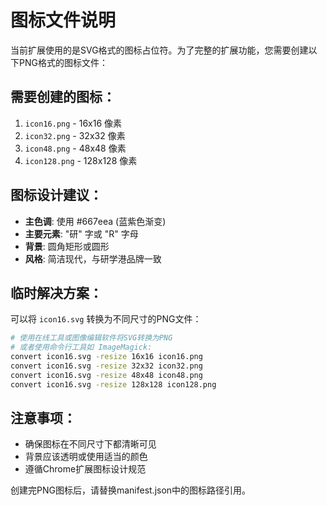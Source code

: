 # 图标文件说明

当前扩展使用的是SVG格式的图标占位符。为了完整的扩展功能，您需要创建以下PNG格式的图标文件：

## 需要创建的图标：

1. `icon16.png` - 16x16 像素
2. `icon32.png` - 32x32 像素  
3. `icon48.png` - 48x48 像素
4. `icon128.png` - 128x128 像素

## 图标设计建议：

- **主色调**: 使用 #667eea (蓝紫色渐变)
- **主要元素**: "研" 字或 "R" 字母
- **背景**: 圆角矩形或圆形
- **风格**: 简洁现代，与研学港品牌一致

## 临时解决方案：

可以将 `icon16.svg` 转换为不同尺寸的PNG文件：

```bash
# 使用在线工具或图像编辑软件将SVG转换为PNG
# 或者使用命令行工具如 ImageMagick:
convert icon16.svg -resize 16x16 icon16.png
convert icon16.svg -resize 32x32 icon32.png
convert icon16.svg -resize 48x48 icon48.png
convert icon16.svg -resize 128x128 icon128.png
```

## 注意事项：

- 确保图标在不同尺寸下都清晰可见
- 背景应该透明或使用适当的颜色
- 遵循Chrome扩展图标设计规范

创建完PNG图标后，请替换manifest.json中的图标路径引用。